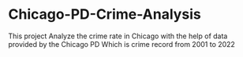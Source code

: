 # Chicago-PD-Crime-Analysis
This project Analyze the crime rate in Chicago with the help of data provided by the Chicago PD Which is crime record from 2001 to 2022
